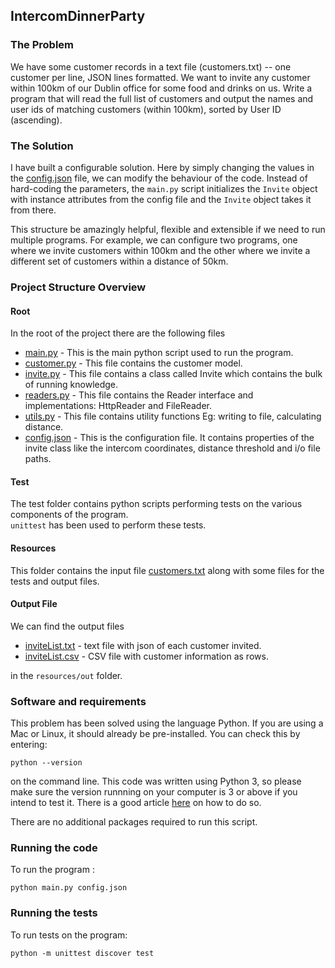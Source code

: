 ## IntercomDinnerParty

### The Problem
We have some customer records in a text file (customers.txt) -- one customer per line, JSON lines formatted.
We want to invite any customer within 100km of our Dublin office for some food and drinks on us. 
Write a program that will read the full list of customers and output the names and user ids of matching customers (within 100km), sorted by User ID (ascending).

### The Solution
I have built a configurable solution. Here by simply changing the values in the [config.json](https://github.com/ishpuniani/IntercomDinnerParty/blob/master/config.json) file, we can modify the behaviour of the code.
Instead of hard-coding the parameters, the `main.py` script initializes the `Invite` object with instance attributes from the config file and the `Invite` object takes it from there.

This structure be amazingly helpful, flexible and extensible if we need to run multiple programs.
For example, we can configure two programs, one where we invite customers within 100km and the other where we invite a different set of customers within a distance of 50km.  

### Project Structure Overview
#### Root
In the root of the project there are the following files
* [main.py](https://github.com/ishpuniani/IntercomDinnerParty/blob/master/main.py) - This is the main python script used to run the program.
* [customer.py](https://github.com/ishpuniani/IntercomDinnerParty/blob/master/customer.py) - This file contains the customer model.
* [invite.py](https://github.com/ishpuniani/IntercomDinnerParty/blob/master/invite.py) - This file contains a class called Invite which contains the bulk of running knowledge.
* [readers.py](https://github.com/ishpuniani/IntercomDinnerParty/blob/master/readers.py) - This file contains the Reader interface and implementations: HttpReader and FileReader. 
* [utils.py](https://github.com/ishpuniani/IntercomDinnerParty/blob/master/utils.py) - This file contains utility functions Eg: writing to file, calculating distance. 
* [config.json](https://github.com/ishpuniani/IntercomDinnerParty/blob/master/config.json) - This is the configuration file. It contains properties of the invite class like the intercom coordinates, distance threshold and i/o file paths.

#### Test
The test folder contains python scripts performing tests on the various components of the program.
<br>`unittest` has been used to perform these tests.    

#### Resources
This folder contains the input file [customers.txt](https://github.com/ishpuniani/IntercomDinnerParty/blob/master/resources/customers.txt) along with some files for the tests and output files.

#### Output File
We can find the output files 
* [inviteList.txt](https://github.com/ishpuniani/IntercomDinnerParty/blob/master/resources/out/inviteList.txt) - text file with json of each customer invited.
* [inviteList.csv](https://github.com/ishpuniani/IntercomDinnerParty/blob/master/resources/out/inviteList.csv) - CSV file with customer information as rows.

in the `resources/out` folder. 

### Software and requirements
This problem has been solved using the language Python. If you are using a Mac or Linux, it should already be 
pre-installed. You can check this by entering:

```
python --version
```

on the command line. This code was written using Python 3, so please make sure the version runnning on your computer is 
3 or above if you intend to test it. There is a good article [here](https://wsvincent.com/install-python3-mac/) on how
to do so. 

There are no additional packages required to run this script. 

### Running the code
To run the program :
```shell script
python main.py config.json
```

### Running the tests
To run tests on the program:
```shell script
python -m unittest discover test
```
